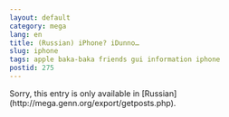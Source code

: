 ```yaml
---
layout: default
category: mega
lang: en
title: (Russian) iPhone? iDunno…
slug: iphone
tags: apple baka-baka friends gui information iphone 
postid: 275
---
```

<p>Sorry, this entry is only available in [Russian](http://mega.genn.org/export/getposts.php).</p>